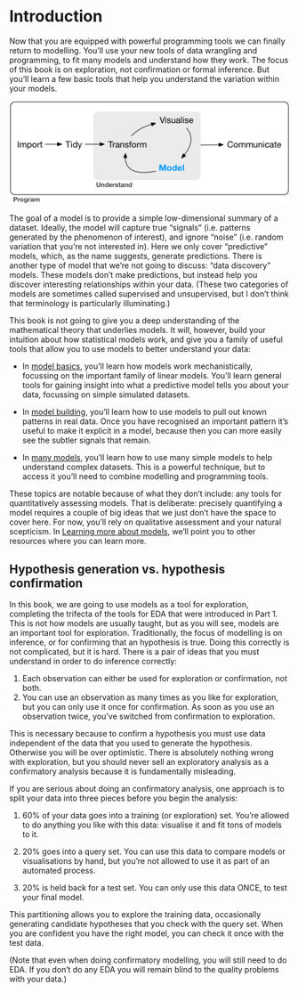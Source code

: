 # Introduction
Now that you are equipped with powerful programming tools we can finally return to modelling. You’ll use your new tools of data wrangling and programming, to fit many models and understand how they work. The focus of this book is on exploration, not confirmation or formal inference. But you’ll learn a few basic tools that help you understand the variation within your models.

![Modeling flowchart](data-science-model.png)


The goal of a model is to provide a simple low-dimensional summary of a dataset. Ideally, the model will capture true “signals” (i.e. patterns generated by the phenomenon of interest), and ignore “noise” (i.e. random variation that you’re not interested in). Here we only cover “predictive” models, which, as the name suggests, generate predictions. There is another type of model that we’re not going to discuss: “data discovery” models. These models don’t make predictions, but instead help you discover interesting relationships within your data. (These two categories of models are sometimes called supervised and unsupervised, but I don’t think that terminology is particularly illuminating.)

This book is not going to give you a deep understanding of the mathematical theory that underlies models. It will, however, build your intuition about how statistical models work, and give you a family of useful tools that allow you to use models to better understand your data:

- In [model basics](00_model_basics/README.md), you’ll learn how models work mechanistically, focussing on the important family of linear models. You’ll learn general tools for gaining insight into what a predictive model tells you about your data, focussing on simple simulated datasets.

- In [model building](01_model_building/README.md), you’ll learn how to use models to pull out known patterns in real data. Once you have recognised an important pattern it’s useful to make it explicit in a model, because then you can more easily see the subtler signals that remain.

- In [many models](02_many_models/README.md), you’ll learn how to use many simple models to help understand complex datasets. This is a powerful technique, but to access it you’ll need to combine modelling and programming tools.

These topics are notable because of what they don’t include: any tools for quantitatively assessing models. That is deliberate: precisely quantifying a model requires a couple of big ideas that we just don’t have the space to cover here. For now, you’ll rely on qualitative assessment and your natural scepticism. In [Learning more about models](), we’ll point you to other resources where you can learn more.

## Hypothesis generation vs. hypothesis confirmation
In this book, we are going to use models as a tool for exploration, completing the trifecta of the tools for EDA that were introduced in Part 1. This is not how models are usually taught, but as you will see, models are an important tool for exploration. Traditionally, the focus of modelling is on inference, or for confirming that an hypothesis is true. Doing this correctly is not complicated, but it is hard. There is a pair of ideas that you must understand in order to do inference correctly:

1. Each observation can either be used for exploration or confirmation, not both.
1. You can use an observation as many times as you like for exploration, but you can only use it once for confirmation. As soon as you use an observation twice, you’ve switched from confirmation to exploration.

This is necessary because to confirm a hypothesis you must use data independent of the data that you used to generate the hypothesis. Otherwise you will be over optimistic. There is absolutely nothing wrong with exploration, but you should never sell an exploratory analysis as a confirmatory analysis because it is fundamentally misleading.

If you are serious about doing an confirmatory analysis, one approach is to split your data into three pieces before you begin the analysis:

1. 60% of your data goes into a training (or exploration) set. You’re allowed to do anything you like with this data: visualise it and fit tons of models to it.

1. 20% goes into a query set. You can use this data to compare models or visualisations by hand, but you’re not allowed to use it as part of an automated process.

1. 20% is held back for a test set. You can only use this data ONCE, to test your final model.

This partitioning allows you to explore the training data, occasionally generating candidate hypotheses that you check with the query set. When you are confident you have the right model, you can check it once with the test data.

(Note that even when doing confirmatory modelling, you will still need to do EDA. If you don’t do any EDA you will remain blind to the quality problems with your data.)
